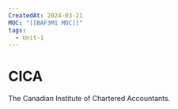```yaml
---
CreatedAt: 2024-03-21
MOC: "[[BAF3M1 MOC]]"
tags:
  - Unit-1
---
```

# CICA
The Canadian Institute of Chartered Accountants.

